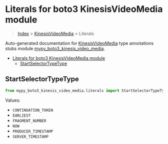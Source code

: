 # Literals for boto3 KinesisVideoMedia module

> [Index](..) > [KinesisVideoMedia](.) > Literals

Auto-generated documentation for
[KinesisVideoMedia](https://boto3.amazonaws.com/v1/documentation/api/1.17.78/reference/services/kinesis-video-media.html#KinesisVideoMedia)
type annotations stubs module
[mypy_boto3_kinesis_video_media](https://pypi.org/project/mypy-boto3-kinesis-video-media/).

- [Literals for boto3 KinesisVideoMedia module](#literals-for-boto3-kinesisvideomedia-module)
  - [StartSelectorTypeType](#startselectortypetype)

## StartSelectorTypeType

```python
from mypy_boto3_kinesis_video_media.literals import StartSelectorTypeType
```

Values:

- `CONTINUATION_TOKEN`
- `EARLIEST`
- `FRAGMENT_NUMBER`
- `NOW`
- `PRODUCER_TIMESTAMP`
- `SERVER_TIMESTAMP`
